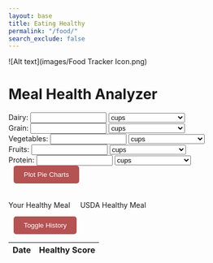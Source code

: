 ```yaml
---
layout: base
title: Eating Healthy
permalink: "/food/"
search_exclude: false
---
```

![Alt text](images/Food Tracker Icon.png)
<!DOCTYPE html>
<html lang="en">
<head>
<meta charset="UTF-8">
<meta name="viewport" content="width=device-width, initial-scale=1.0">
<title>Meal Health Analyzer</title>
<style>
    .hidden {
       display: none;
    }
    input, select {
        width: 150px;
    }
    button {
      padding: 10px 20px;
      margin-left: 10px;
      border: none;
      border-radius: 5px;
      color: white;
      background-color: rgb(181, 82, 82);
      cursor: pointer;
      transition: background-color 0.3s ease;
    }
    button:hover {
      background-color: darkred;
    }
    #pieCharts {
        display: flex;
        justify-content: space-around;
        margin-top: 20px;
    }
    #chartContainer {
        width: 45%;
    }
    #result {
        margin-top: 20px;
    }
    table {
        border-collapse: collapse;
        width: 100%;
    }
</style>
</head>
<body>
<h1>Meal Health Analyzer</h1>
<form class="purple-form">
  <form id="foodForm">
      <div>
          <label for="dairy">Dairy:</label>
          <input type="number" id="dairy" min="0" step="0.01">
          <select id="dairyUnit">
              <option value="grams">grams</option>
              <option value="cups" selected>cups</option>
              <option value="pounds">pounds</option>
          </select>
      </div>
      <div>
          <label for="grain">Grain:</label>
          <input type="number" id="grain" min="0" step="0.01">
          <select id="grainUnit">
              <option value="grams">grams</option>
              <option value="cups" selected>cups</option>
              <option value="pounds">pounds</option>
          </select>
      </div>
      <div>
          <label for="vegetables">Vegetables:</label>
          <input type="number" id="vegetables" min="0" step="0.01">
          <select id="vegetablesUnit">
              <option value="grams">grams</option>
              <option value="cups" selected>cups</option>
              <option value="pounds">pounds</option>
          </select>
      </div>
      <div>
          <label for="fruits">Fruits:</label>
          <input type="number" id="fruits" min="0" step="0.01">
          <select id="fruitsUnit">
              <option value="grams">grams</option>
              <option value="cups" selected>cups</option>
              <option value="pounds">pounds</option>
          </select>
      </div>
      <div>
          <label for="protein">Protein:</label>
          <input type="number" id="protein" min="0" step="0.01">
          <select id="proteinUnit">
              <option value="grams">grams</option>
              <option value="cups" selected>cups</option>
              <option value="pounds">pounds</option>
          </select>
      </div>
      <button type="button" onclick="plotPieCharts()">Plot Pie Charts</button>
  </form>
  
  <div id="result"></div>
  
  <div style="display: flex;">
      <div style="margin-right: 20px;"> <!-- Adjust margin as needed -->
          <p>Your Healthy Meal</p>
          <canvas id="userChart" width="250" height="250"></canvas>
      </div>
      <div>
          <p>USDA Healthy Meal</p>
          <canvas id="idealChart" width="250" height="250"></canvas>
      </div>
  </div>
  
  
  <div id="history">
      <button type="button" onclick="toggleHistory()">Toggle History</button>
      <table id="historyTable">
          <thead>
              <tr>
                  <th>Date</th>
                  <th>Healthy Score</th>
              </tr>
          </thead>
          <tbody>
              <!-- History data will be populated here -->
          </tbody>
      </table>
  </div>
</div>

<script src="https://cdn.jsdelivr.net/npm/chart.js"></script>
<script>
    const IDEAL_RATIOS = {
        'Dairy': 0.15,
        'Grain': 0.30,
        'Vegetables': 0.25,
        'Fruits': 0.20,
        'Protein': 0.10
    };
    // Function to add an entry to the history table and local storage
    function addToHistory(date, score) {
        // Create a history object
        const historyData = {
            date: date,
            score: score
        };
        // Retrieve existing history data from local storage
        let existingHistory = localStorage.getItem('mealHealthHistory');
        // If no existing history data, create an empty array
        if (!existingHistory) {
            existingHistory = [];
        } else {
            // Parse existing history data from JSON
            existingHistory = JSON.parse(existingHistory);
        }
        // Add the new history object to the existing history array
        existingHistory.push(historyData);
        // Store the updated history data back into local storage
        localStorage.setItem('mealHealthHistory', JSON.stringify(existingHistory));
        // Update the history table in the HTML
        updateHistoryTable(existingHistory);
    }
    // Function to update the history table in the HTML
    function updateHistoryTable(historyData) {
        const historyTable = document.getElementById('historyTable').getElementsByTagName('tbody')[0];        
        // Clear existing table rows
        historyTable.innerHTML = '';
        // Loop through history data and populate the table
        historyData.forEach(entry => {
            const newRow = historyTable.insertRow();
            const dateCell = newRow.insertCell(0);
            const scoreCell = newRow.insertCell(1);
            dateCell.innerHTML = entry.date;
            scoreCell.innerHTML = entry.score;
        });
    }
    // Function to load history data from local storage when the page loads
    function loadHistoryFromLocalStorage() {
        const existingHistory = localStorage.getItem('mealHealthHistory');
        if (existingHistory) {
            updateHistoryTable(JSON.parse(existingHistory));
        }
    }
    // Call the function to load history data from local storage when the page loads
    loadHistoryFromLocalStorage();
    function plotPieCharts() {
        const values = {};
        const units = {
            'Dairy': document.getElementById('dairyUnit').value,
            'Grain': document.getElementById('grainUnit').value,
            'Vegetables': document.getElementById('vegetablesUnit').value,
            'Fruits': document.getElementById('fruitsUnit').value,
            'Protein': document.getElementById('proteinUnit').value
        };
        for (let group in IDEAL_RATIOS) {
            const value = parseFloat(document.getElementById(group.toLowerCase()).value);
            values[group] = convertToCups(value, units[group]);
        }
        const totalCups = Object.values(values).reduce((acc, val) => acc + val, 0);
        const ratios = {};
        for (let group in values) {
            ratios[group] = values[group] / totalCups;
        }
        // Plot user's pie chart
        const userRatios = Object.values(ratios);
        const userLabels = Object.keys(ratios);
        plotChart('userChart', userRatios, userLabels, 'Your Ratios');
        // Plot USDA's ideal pie chart
        const idealRatios = Object.values(IDEAL_RATIOS);
        const idealLabels = Object.keys(IDEAL_RATIOS);
        plotChart('idealChart', idealRatios, idealLabels, 'USDA Ideal Ratios');
        // Calculate healthy score and suggestions
        const { score, suggestion } = calculateHealthScore(ratios);
        const resultDiv = document.getElementById('result');
        resultDiv.innerHTML = `<p>Healthy Score: ${score}</p><p>Suggestions:<br>${suggestion}</p>`;        
        // Add score to history table and local storage
        addToHistory(new Date().toLocaleDateString(), score);
    }
    function convertToCups(value, unit) {
        if (unit === 'grams') {
            return value * 0.00422675;
        } else if (unit === 'pounds') {
            return value * 1.917;
        } else {
            return value;
        }
    }
    function calculateHealthScore(ratios) {
        let score = 0;
        let suggestion = '';
        for (let group in ratios) {
            const ratio = ratios[group];
            const idealRatio = IDEAL_RATIOS[group];
            score += Math.abs(ratio - idealRatio);
            if (ratio < idealRatio) {
                suggestion += `Add more ${group}<br>`;
            } else if (ratio > idealRatio) {
                suggestion += `Reduce ${group}<br>`;
            }
        }
        score = score/2.28
        score = ((1 - score) * 100).toFixed(2); // Convert to percentage
        return { score, suggestion };
    }
    function plotChart(containerId, data, labels, title) {
        const ctx = document.getElementById(containerId).getContext('2d');
        new Chart(ctx, {
            type: 'pie',
            data: {
                datasets: [{
                    data,
                    backgroundColor: ['#ff9999', '#66b3ff', '#99ff99', '#ffcc99', '#c2c2f0']
                }],
                labels
            },
            options: {
                title: {
                    display: true,
                    text: title
                }
            }
        });
    }
    function toggleHistory() {
        const historyTable = document.getElementById('historyTable');
        historyTable.classList.toggle('hidden');
    }
</script>
</body>
</html>